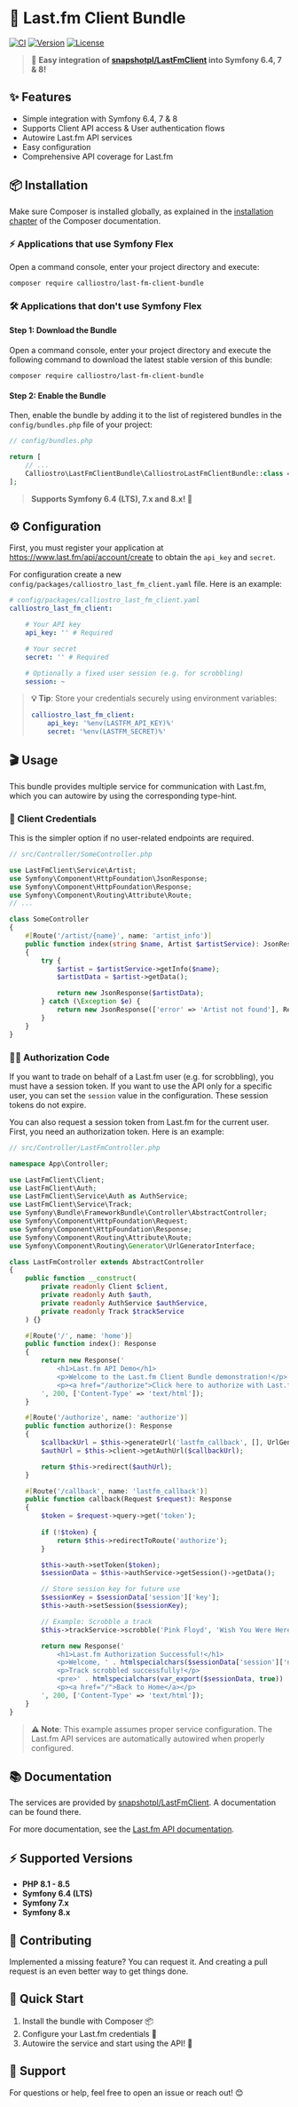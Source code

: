 # 🎵 Last.fm Client Bundle

[![CI](https://github.com/calliostro/last-fm-client-bundle/actions/workflows/ci.yml/badge.svg)](https://github.com/calliostro/last-fm-client-bundle/actions/workflows/ci.yml)
[![Version](https://poser.pugx.org/calliostro/last-fm-client-bundle/version)](https://packagist.org/packages/calliostro/last-fm-client-bundle)
[![License](https://poser.pugx.org/calliostro/last-fm-client-bundle/license)](https://packagist.org/packages/calliostro/last-fm-client-bundle)

> 🚀 **Easy integration of [snapshotpl/LastFmClient](https://github.com/snapshotpl/LastFmClient) into Symfony 6.4, 7 & 8!**

## ✨ Features

- Simple integration with Symfony 6.4, 7 & 8
- Supports Client API access & User authentication flows
- Autowire Last.fm API services
- Easy configuration
- Comprehensive API coverage for Last.fm

## 📦 Installation

Make sure Composer is installed globally, as explained in the
[installation chapter](https://getcomposer.org/doc/00-intro.md) of the Composer documentation.

### ⚡ Applications that use Symfony Flex

Open a command console, enter your project directory and execute:

```console
composer require calliostro/last-fm-client-bundle
```

### 🛠️ Applications that don't use Symfony Flex

#### Step 1: Download the Bundle

Open a command console, enter your project directory and execute the
following command to download the latest stable version of this bundle:

```console
composer require calliostro/last-fm-client-bundle
```

#### Step 2: Enable the Bundle

Then, enable the bundle by adding it to the list of registered bundles
in the `config/bundles.php` file of your project:

```php
// config/bundles.php

return [
    // ...
    Calliostro\LastFmClientBundle\CalliostroLastFmClientBundle::class => ['all' => true],
];
```

> **Supports Symfony 6.4 (LTS), 7.x and 8.x! 🎉**

## ⚙️ Configuration

First, you must register your application at <https://www.last.fm/api/account/create> to obtain the
`api_key` and `secret`.

For configuration create a new `config/packages/calliostro_last_fm_client.yaml` file. Here is an example:

```yaml
# config/packages/calliostro_last_fm_client.yaml
calliostro_last_fm_client:

    # Your API key
    api_key: '' # Required

    # Your secret
    secret: '' # Required

    # Optionally a fixed user session (e.g. for scrobbling)
    session: ~
```

> **💡 Tip**: Store your credentials securely using environment variables:
>
> ```yaml
> calliostro_last_fm_client:
>     api_key: '%env(LASTFM_API_KEY)%'
>     secret: '%env(LASTFM_SECRET)%'
> ```

## 🎬 Usage

This bundle provides multiple service for communication with Last.fm, which you can autowire by using the corresponding
type-hint.

### 🔑 Client Credentials

This is the simpler option if no user-related endpoints are required.

```php
// src/Controller/SomeController.php

use LastFmClient\Service\Artist;
use Symfony\Component\HttpFoundation\JsonResponse;
use Symfony\Component\HttpFoundation\Response;
use Symfony\Component\Routing\Attribute\Route;
// ...

class SomeController
{
    #[Route('/artist/{name}', name: 'artist_info')]
    public function index(string $name, Artist $artistService): JsonResponse
    {
        try {
            $artist = $artistService->getInfo($name);
            $artistData = $artist->getData();

            return new JsonResponse($artistData);
        } catch (\Exception $e) {
            return new JsonResponse(['error' => 'Artist not found'], Response::HTTP_NOT_FOUND);
        }
    }
}
```

### 🧑‍💻 Authorization Code

If you want to trade on behalf of a Last.fm user (e.g. for scrobbling), you must have a session token. If you want to
use the API only for a specific user, you can set the `session` value in the configuration. These session tokens do not
expire.

You can also request a session token from Last.fm for the current user. First, you need an authorization token. Here is
an example:

```php
// src/Controller/LastFmController.php

namespace App\Controller;

use LastFmClient\Client;
use LastFmClient\Auth;
use LastFmClient\Service\Auth as AuthService;
use LastFmClient\Service\Track;
use Symfony\Bundle\FrameworkBundle\Controller\AbstractController;
use Symfony\Component\HttpFoundation\Request;
use Symfony\Component\HttpFoundation\Response;
use Symfony\Component\Routing\Attribute\Route;
use Symfony\Component\Routing\Generator\UrlGeneratorInterface;

class LastFmController extends AbstractController
{
    public function __construct(
        private readonly Client $client,
        private readonly Auth $auth,
        private readonly AuthService $authService,
        private readonly Track $trackService
    ) {}

    #[Route('/', name: 'home')]
    public function index(): Response
    {
        return new Response('
            <h1>Last.fm API Demo</h1>
            <p>Welcome to the Last.fm Client Bundle demonstration!</p>
            <p><a href="/authorize">Click here to authorize with Last.fm</a></p>
        ', 200, ['Content-Type' => 'text/html']);
    }

    #[Route('/authorize', name: 'authorize')]
    public function authorize(): Response
    {
        $callbackUrl = $this->generateUrl('lastfm_callback', [], UrlGeneratorInterface::ABSOLUTE_URL);
        $authUrl = $this->client->getAuthUrl($callbackUrl);

        return $this->redirect($authUrl);
    }

    #[Route('/callback', name: 'lastfm_callback')]
    public function callback(Request $request): Response
    {
        $token = $request->query->get('token');
        
        if (!$token) {
            return $this->redirectToRoute('authorize');
        }

        $this->auth->setToken($token);
        $sessionData = $this->authService->getSession()->getData();

        // Store session key for future use
        $sessionKey = $sessionData['session']['key'];
        $this->auth->setSession($sessionKey);

        // Example: Scrobble a track
        $this->trackService->scrobble('Pink Floyd', 'Wish You Were Here', new \DateTime());

        return new Response('
            <h1>Last.fm Authorization Successful!</h1>
            <p>Welcome, ' . htmlspecialchars($sessionData['session']['name'] ?? 'Last.fm User') . '!</p>
            <p>Track scrobbled successfully!</p>
            <pre>' . htmlspecialchars(var_export($sessionData, true)) . '</pre>
            <p><a href="/">Back to Home</a></p>
        ', 200, ['Content-Type' => 'text/html']);
    }
}
```

> **⚠️ Note**: This example assumes proper service configuration. The Last.fm API services are automatically autowired when properly configured.

## 📚 Documentation

The services are provided by [snapshotpl/LastFmClient](https://github.com/snapshotpl/LastFmClient). A documentation can
be found there.

For more documentation, see the [Last.fm API documentation](http://www.last.fm/api).

## ⚡ Supported Versions

- **PHP 8.1 - 8.5**
- **Symfony 6.4 (LTS)**
- **Symfony 7.x**
- **Symfony 8.x**

## 🤝 Contributing

Implemented a missing feature? You can request it. And creating a pull request is an even better way to get things done.

## 🏁 Quick Start

1. Install the bundle with Composer 📦
2. Configure your Last.fm credentials 🔑
3. Autowire the service and start using the API! 🚀

## 💬 Support

For questions or help, feel free to open an issue or reach out! 😊
